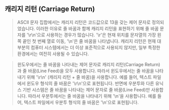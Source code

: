 ## 캐리지 리턴 (Carriage Return)

> ASCII 문자 집합에서는 캐리지 리턴은 코드값으로 13을 갖는 제어 문자로 정의되었습니다. 이러한 이유로 줄 바꿈과 함께 캐리지 리턴을 표현하기 위해 줄 바꿈 문자를 '\r\n'으로 사용하는 경우가 많습니다. '\r'은 현재 위치를 문자열의 가장 왼쪽 끝인 첫 번째 열로 이동, '\n'은 줄 바꿈을 나타냅니다.
캐리지 리턴은 현재 대부분의 컴퓨터 시스템에서는 더 이상 표준적으로 사용되지 않지만, 일부 특정한 환경에서는 여전히 사용될 수 있습니다.

> 윈도우에서는 줄 바꿈을 나타내는 제어 문자로 캐리지 리턴(Carriage Return)과 줄 바꿈(Line Feed)을 모두 사용합니다. 따라서 윈도우에서는 줄 바꿈을 나타내기 위해 '\r\n' (캐리지 리턴 + 줄 바꿈)을 사용합니다. 예를 들어, 텍스트 파일에서 윈도우 형식의 줄 바꿈은 '\r\n'으로 표현됩니다.
반면에 우분투와 다른 유닉스 기반 시스템은 줄 바꿈을 나타내는 제어 문자로 줄 바꿈(Line Feed)만 사용합니다. 따라서 우분투에서는 줄 바꿈을 나타내기 위해 '\n'을 사용합니다. 예를 들어, 텍스트 파일에서 우분투 형식의 줄 바꿈은 '\n'으로 표현됩니다.

